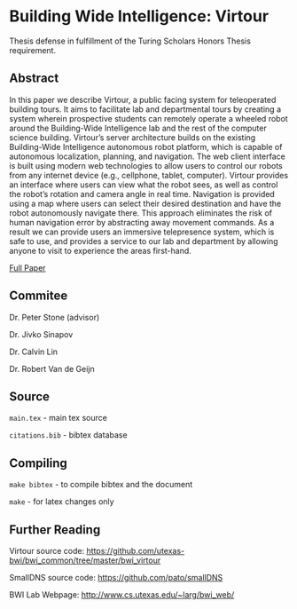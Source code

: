 # Building Wide Intelligence: Virtour

Thesis defense in fulfillment of the Turing Scholars Honors Thesis requirement.

## Abstract

In this paper we describe Virtour, a public facing system for teleoperated
building tours. It aims to facilitate lab and departmental tours by creating a
system wherein prospective students can remotely operate a wheeled robot
around the Building-Wide Intelligence lab and the rest of the computer science
building. Virtour’s server architecture builds on the existing Building-Wide
Intelligence autonomous robot platform, which is capable of autonomous
localization, planning, and navigation. The web client interface is built using
modern web technologies to allow users to control our robots from any
internet device (e.g., cellphone, tablet, computer). Virtour provides an
interface where users can view what the robot sees, as well as control the
robot’s rotation and camera angle in real time. Navigation is provided using
a map where users can select their desired destination and have the robot
autonomously navigate there. This approach eliminates the risk of human
navigation error by abstracting away movement commands. As a result we can
provide users an immersive telepresence system, which is safe to use, and
provides a service to our lab and department by allowing anyone to visit to
experience the areas first-hand.

[Full Paper](https://github.com/pato/virtour_thesis/blob/master/main.pdf)

## Commitee

Dr. Peter Stone (advisor)

Dr. Jivko Sinapov

Dr. Calvin Lin

Dr. Robert Van de Geijn

## Source

`main.tex` - main tex source

`citations.bib` - bibtex database

## Compiling

`make bibtex` - to compile bibtex and the document

`make` - for latex changes only

## Further Reading

Virtour source code: https://github.com/utexas-bwi/bwi_common/tree/master/bwi_virtour

SmallDNS source code: https://github.com/pato/smallDNS

BWI Lab Webpage: http://www.cs.utexas.edu/~larg/bwi_web/
